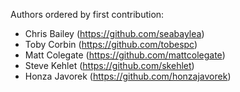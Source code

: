 
Authors ordered by first contribution:

 - Chris Bailey (https://github.com/seabaylea)
 - Toby Corbin (https://github.com/tobespc)
 - Matt Colegate (https://github.com/mattcolegate)
 - Steve Kehlet (https://github.com/skehlet)
 - Honza Javorek (https://github.com/honzajavorek)

